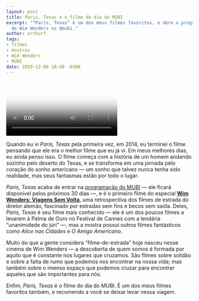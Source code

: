 ```yaml
---
layout: post
title: Paris, Texas é o filme do dia do MUBI
excerpt: "“Paris, Texas” é um dos meus filmes favoritos, e abre a programação especial
  de Wim Wenders no @mubi."
author: arthurf
tags:
- filmes
- mostras
- Wim Wenders
- MUBI
date: 2020-12-06 18:49 -0300
---
```

<video class="full-width" src="//trailers.mubicdn.net/1502/t_paris-texas_en_xx_800_720x400_52_1502.m4v" controls poster="//assets.mubicdn.net/images/film/1502/image-w1280.jpg"></video>

Quando eu vi *Paris, Texas* pela primeira vez, em 2014, eu terminei o filme pensando que ele era o melhor filme que eu já vi. Em meus melhores dias, eu ainda penso isso. O filme começa com a história de um homem andando sozinho pelo deserto do Texas, e se transforma em uma jornada pelo coração do sonho americano — um sonho que talvez nunca tenha sido realidade, mas seus fantasmas estão por todo o lugar.

*Paris, Texas* acaba de entrar na [programação do MUBI](https://mubi.com/pt/films/paris-texas) — ele ficará disponível pelos próximos 30 dias —, e é o primeiro filme do especial **[Wim Wenders: Viagens Sem Volta](https://mubi.com/pt/specials/wim-wenders)**, uma retrospectiva dos filmes de estrada do diretor alemão, fascinado por estradas sem fins e becos sem saída. Deles, *Paris, Texas* é seu filme mais conhecido — ele é um dos poucos filmes a levarem à Palma de Ouro no Festival de Cannes com a lendária “unanimidade do júri” —, mas a mostra possui outros filmes fantásticos como *Alice nas Cidades* e *O Amigo Americano*.

Muito do que a gente considera “filme-de-estrada” hoje nasceu nesse cinema de Wim Wenders — a descoberta de quem somos é formada por aquilo que é constante nos lugares que cruzamos. São filmes sobre solidão e sobre a falta de rumo que podemos nos encontrar na nossa vida; mas também sobre o imenso espaço que podemos cruzar para encontrar aqueles que são importantes para nós.

Enfim, *Paris, Texas* é o filme do dia do MUBI. É um dos meus filmes favoritos também, e recomendo a você se deixar levar nessa viagem.
